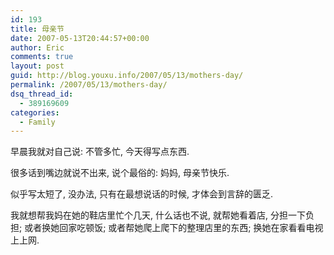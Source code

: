 ```yaml
---
id: 193
title: 母亲节
date: 2007-05-13T20:44:57+00:00
author: Eric
comments: true
layout: post
guid: http://blog.youxu.info/2007/05/13/mothers-day/
permalink: /2007/05/13/mothers-day/
dsq_thread_id:
  - 389169609
categories:
  - Family
---
```

早晨我就对自己说: 不管多忙, 今天得写点东西.

很多话到嘴边就说不出来, 说个最俗的: 妈妈, 母亲节快乐.

似乎写太短了, 没办法, 只有在最想说话的时候, 才体会到言辞的匮乏.

我就想帮我妈在她的鞋店里忙个几天, 什么话也不说, 就帮她看着店, 分担一下负担; 或者换她回家吃顿饭; 或者帮她爬上爬下的整理店里的东西; 换她在家看看电视上上网.